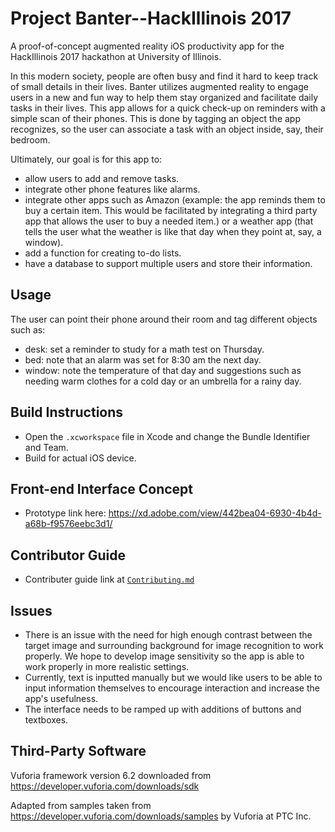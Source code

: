 # Project Banter--HackIllinois 2017
A proof-of-concept augmented reality iOS productivity app for the HackIllinois 2017 hackathon at University of Illinois.

In this modern society, people are often busy and find it hard to keep track of small details in their lives. Banter utilizes augmented reality to engage users in a new and fun way to help them stay organized and facilitate daily tasks in their lives. This app allows for a quick check-up on reminders with a simple scan of their phones. This is done by tagging an object the app recognizes, so the user can associate a task with an object inside, say, their bedroom.

Ultimately, our goal is for this app to:
* allow users to add and remove tasks.
* integrate other phone features like alarms.
* integrate other apps such as Amazon (example: the app reminds them to buy a certain item. This would be facilitated by integrating a third party app that allows the user to buy a needed item.) or a weather app (that tells the user what the weather is like that day when they point at, say, a window).
* add a function for creating to-do lists.
* have a database to support multiple users and store their information.

## Usage
The user can point their phone around their room and tag different objects such as:
* desk: set a reminder to study for a math test on Thursday.
* bed: note that an alarm was set for 8:30 am the next day.
* window: note the temperature of that day and suggestions such as needing warm clothes for a cold day or an umbrella for a rainy day.

## Build Instructions
* Open the `.xcworkspace` file in Xcode and change the Bundle Identifier and Team.
* Build for actual iOS device.

## Front-end Interface Concept
* Prototype link here: https://xd.adobe.com/view/442bea04-6930-4b4d-a68b-f9576eebc3d1/

## Contributor Guide
* Contributer guide link at [`Contributing.md`](Contributing.md)

## Issues
* There is an issue with the need for high enough contrast between the target image and surrounding background for image recognition to work properly. We hope to develop image sensitivity so the app is able to work properly in more realistic settings.
* Currently, text is inputted manually but we would like users to be able to input information themselves to encourage interaction and increase the app's usefulness.
* The interface needs to be ramped up with additions of buttons and textboxes.

## Third-Party Software
Vuforia framework version 6.2 downloaded from https://developer.vuforia.com/downloads/sdk

Adapted from samples taken from https://developer.vuforia.com/downloads/samples by Vuforia at PTC Inc.
